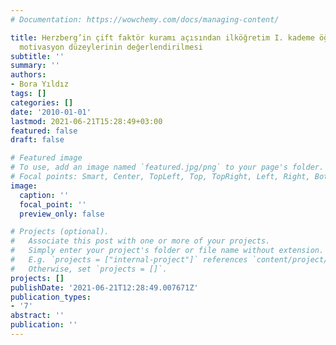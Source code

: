 ```yaml
---
# Documentation: https://wowchemy.com/docs/managing-content/

title: Herzberg’in çift faktör kuramı açısından ilköğretim I. kademe öğretmenlerinin
  motivasyon düzeylerinin değerlendirilmesi
subtitle: ''
summary: ''
authors:
- Bora Yıldız
tags: []
categories: []
date: '2010-01-01'
lastmod: 2021-06-21T15:28:49+03:00
featured: false
draft: false

# Featured image
# To use, add an image named `featured.jpg/png` to your page's folder.
# Focal points: Smart, Center, TopLeft, Top, TopRight, Left, Right, BottomLeft, Bottom, BottomRight.
image:
  caption: ''
  focal_point: ''
  preview_only: false

# Projects (optional).
#   Associate this post with one or more of your projects.
#   Simply enter your project's folder or file name without extension.
#   E.g. `projects = ["internal-project"]` references `content/project/deep-learning/index.md`.
#   Otherwise, set `projects = []`.
projects: []
publishDate: '2021-06-21T12:28:49.007671Z'
publication_types:
- '7'
abstract: ''
publication: ''
---
```

